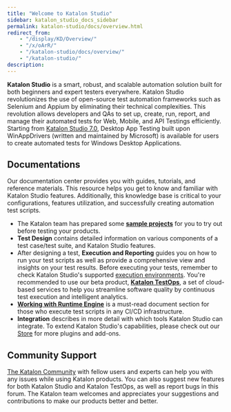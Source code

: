 ```yaml
---
title: "Welcome to Katalon Studio"
sidebar: katalon_studio_docs_sidebar
permalink: katalon-studio/docs/overview.html
redirect_from:
    - "/display/KD/Overview/"
    - "/x/oArR/"
    - "/katalon-studio/docs/overview/"
    - "/katalon-studio/"
description:
---
```

**Katalon Studio** is a smart, robust, and scalable automation solution built for both beginners and expert testers everywhere. Katalon Studio revolutionizes the use of open-source test automation frameworks such as Selenium and Appium by eliminating their technical complexities. This revolution allows developers and QAs to set up, create, run, report, and manage their automated tests for Web, Mobile, and API Testings efficiently. Starting from [Katalon Studio 7.0](https://docs.katalon.com/katalon-studio/new/version-70.html), Desktop App Testing built upon WinAppDrivers (written and maintained by Microsoft) is available for users to create automated tests for Windows Desktop Applications.

## Documentations

Our documentation center provides you with guides, tutorials, and reference materials. This resource helps you get to know and familiar with Katalon Studio features. Additionally, this knowledge base is critical to your configurations, features utilization, and successfully creating automation test scripts.

* The Katalon team has prepared some [**sample projects**](https://github.com/katalon-studio-samples) for you to try out before testing your products.
* **Test Design** contains detailed information on various components of a test case/test suite, and Katalon Studio features.
* After designing a test, **Execution and Reporting** guides you on how to run your test scripts as well as provide a comprehensive view and insights on your test results. Before executing your tests, remember to check Katalon Studio's supported [execution environments](/display/KD/Execute+a+test+case).
You're recommended to use our beta product, **[Katalon TestOps](https://analytics.katalon.com)**, a set of cloud-based services to help you streamline software quality by continuous test execution and intelligent analytics.
* **[Working with Runtime Engine](https://docs.katalon.com/katalon-studio/docs/intro-RE.html)** is a must-read document section for those who execute test scripts in any CI/CD infrastructure.
* **Integration** describes in more detail with which tools Katalon Studio can integrate. To extend Katalon Studio's capabilities, please check out our [Store](https://store.katalon.com/) for more plugins and add-ons.

## Community Support

[The Katalon Community](https://forum.katalon.com/) with fellow users and experts can help you with any issues while using Katalon products. You can also suggest new features for both Katalon Studio and Katalon TestOps, as well as report bugs in this forum. The Katalon team welcomes and appreciates your suggestions and contributions to make our products better and better.
